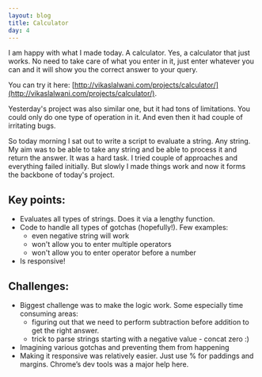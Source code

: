 ```yaml
---
layout: blog
title: Calculator
day: 4
---
```


I am happy with what I made today. A calculator. Yes, a calculator that just works. No need to take care of what you enter in it, just enter whatever you can and it will show you the correct answer to your query.

You can try it here: [http://vikaslalwani.com/projects/calculator/](http://vikaslalwani.com/projects/calculator/).

Yesterday's project was also similar one, but it had tons of limitations. You could only do one type of operation in it. And even then it had couple of irritating bugs.

So today morning I sat out to write a script to evaluate a string. Any string. My aim was to be able to take any string and be able to process it and return the answer. It was a hard task. I tried couple of approaches and everything failed initially. But slowly I made things work and now it forms the backbone of today's project.

Key points:
---
- Evaluates all types of strings. Does it via a lengthy function.
- Code to handle all types of gotchas (hopefully!). Few examples:
	- even negative string will work
	- won't allow you to enter multiple operators
	- won't allow you to enter operator before a number 
- Is responsive!

Challenges:
---
- Biggest challenge was to make the logic work. Some especially time consuming areas:
	- figuring out that we need to perform subtraction before addition to get the right answer.
	- trick to parse strings starting with a negative value - concat zero :)
- Imagining various gotchas and preventing them from happening
- Making it responsive was relatively easier. Just use % for paddings and margins. Chrome’s dev tools was a major help here.